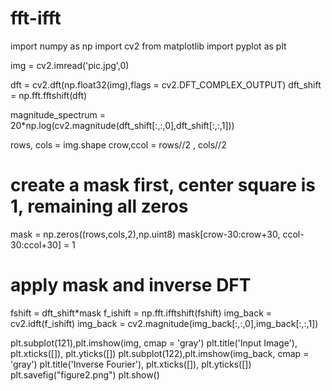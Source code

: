 # fft-ifft
import numpy as np
import cv2
from matplotlib import pyplot as plt

img = cv2.imread('pic.jpg',0)

dft = cv2.dft(np.float32(img),flags = cv2.DFT_COMPLEX_OUTPUT)
dft_shift = np.fft.fftshift(dft)

magnitude_spectrum = 20*np.log(cv2.magnitude(dft_shift[:,:,0],dft_shift[:,:,1]))

rows, cols = img.shape
crow,ccol = rows//2 , cols//2

# create a mask first, center square is 1, remaining all zeros
mask = np.zeros((rows,cols,2),np.uint8)
mask[crow-30:crow+30, ccol-30:ccol+30] = 1

# apply mask and inverse DFT
fshift = dft_shift*mask
f_ishift = np.fft.ifftshift(fshift)
img_back = cv2.idft(f_ishift)
img_back = cv2.magnitude(img_back[:,:,0],img_back[:,:,1])

plt.subplot(121),plt.imshow(img, cmap = 'gray')
plt.title('Input Image'), plt.xticks([]), plt.yticks([])
plt.subplot(122),plt.imshow(img_back, cmap = 'gray')
plt.title('Inverse Fourier'), plt.xticks([]), plt.yticks([])
plt.savefig("figure2.png")
plt.show()
